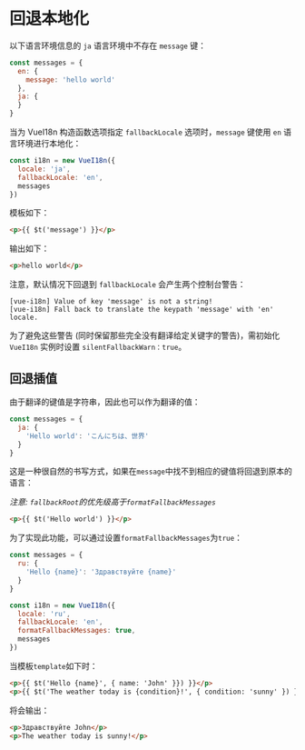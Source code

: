 # 回退本地化

以下语言环境信息的 `ja` 语言环境中不存在 `message` 键：

```js
const messages = {
  en: {
    message: 'hello world'
  },
  ja: {
  }
}
```

当为 VueI18n 构造函数选项指定 `fallbackLocale` 选项时，`message` 键使用 `en` 语言环境进行本地化：

```js
const i18n = new VueI18n({
  locale: 'ja',
  fallbackLocale: 'en',
  messages
})
```

模板如下：

```html
<p>{{ $t('message') }}</p>
```

输出如下：

```html
<p>hello world</p>
```

注意，默认情况下回退到 `fallbackLocale` 会产生两个控制台警告：

```
[vue-i18n] Value of key 'message' is not a string!
[vue-i18n] Fall back to translate the keypath 'message' with 'en' locale.
```

为了避免这些警告 (同时保留那些完全没有翻译给定关键字的警告)，需初始化 `VueI18n` 实例时设置 `silentFallbackWarn：true`。

## 回退插值

由于翻译的键值是字符串，因此也可以作为翻译的值：

```javascript
const messages = {
  ja: {
    'Hello world': 'こんにちは、世界'
  }
}
```

这是一种很自然的书写方式，如果在`message`中找不到相应的键值将回退到原本的语言：

*注意: `fallbackRoot`的优先级高于`formatFallbackMessages`*

```html
<p>{{ $t('Hello world') }}</p>
```

为了实现此功能，可以通过设置`formatFallbackMessages`为`true`：

```javascript
const messages = {
  ru: {
    'Hello {name}': 'Здравствуйте {name}'
  }
}

const i18n = new VueI18n({
  locale: 'ru',
  fallbackLocale: 'en',
  formatFallbackMessages: true,
  messages
})
```

当模板`template`如下时：

```html
<p>{{ $t('Hello {name}', { name: 'John' }}) }}</p>
<p>{{ $t('The weather today is {condition}!', { condition: 'sunny' }) }}</p>
```

将会输出：

```html
<p>Здравствуйте John</p>
<p>The weather today is sunny!</p>
```
